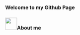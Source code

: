 ### Welcome to my Github Page

### <img src="https://github.com/alinvdu/alinvdu/assets/16021447/ca32c2ff-618c-4029-ad1a-428da66b460c" width="38">About me
